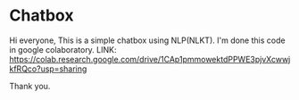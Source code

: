# Chatbox

Hi everyone, 
     This is a simple chatbox using NLP(NLKT). I'm done this code in google colaboratory.
     LINK:      https://colab.research.google.com/drive/1CAp1pmmowektdPPWE3pjvXcwwjkfRQco?usp=sharing
     
   Thank you.
